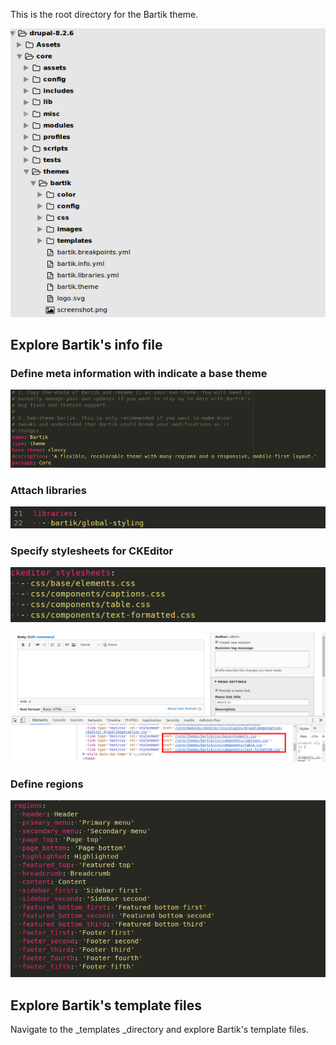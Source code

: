 This is the root directory for the Bartik theme.

![](/assets/bartik.png)

## Explore Bartik's info file

### Define meta information with indicate a base theme

![](/assets/bartik-info-metadata.png)

### Attach libraries

![](/assets/bartik-info-libraries.png)

### Specify stylesheets for CKEditor

![](/assets/bartik-info-editor.png)

![](/assets/bartik-iframe-editor.png)

### Define regions

![](/assets/bartik-info-regions.png)

## Explore Bartik's template files

Navigate to the _templates _directory and explore Bartik's template files.



